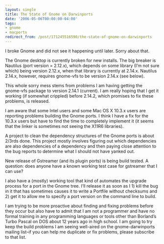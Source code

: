 ```yaml
---
layout: single
title: The State of Gnome on Darwinports
date: '2006-05-06T00:00:00-04:00'
tags:
- gnome
- macports
redirect_from: /post/171245516590/the-state-of-gnome-on-darwinports
---
```

<p>I broke Gnome and did not see it happening until later. Sorry about that.</p>

<p>The Gnome desktop is currently broken for new installs. The big breaker is Nautilus (port version = 2.12.x), which depends on some library (I&rsquo;m not sure which) being version 2.12.x, when that library is currently at 2.14.x. Nautilus 2.14.x, however, requires gnome-vfs to be version 2.14.x (see below).</p>

<p>This whole sorry mess stems from problems I am having getting the gnome-vfs package to version 2.14.1 (current). I am really hoping that I get it working (if somewhat crippled) before 2.14.2, which promises to fix these problems, is released.</p>

<p>I am aware that some Intel users and some Mac OS X 10.3.x users are reporting problems building the Gnome ports. I think I have a fix for the 10.3.x users but have to find the time to completely implement it (it seems that the linker is sometimes not seeing the X11R6 libraries).</p>

<p>A project to clean the dependency structures of the Gnome ports is about 2/3rds done. This project mostly involves figuring out which dependencies are also dependencies of a dependency and then paying close attention to the bug reports to determine what I should not have yanked out.</p>

<p>New release of Gstreamer (and its plugin ports) is being build tested. A question: does anyone have a known working test case for gstreamer that I can use?</p>

<p>I also have a (mostly) working tool that kind of automates the upgrade process for a port in the Gnome tree. I&rsquo;ll release it as soon as I 1) kill the bug in it that has sometimes causes it to write a Portfile without checksums and 2) get it to allow me to specify a port version on the command line to build.</p>

<p>I am trying to be more proactive about finding and fixing problems before they occur but also have to admit that I am not a programmer and have no formal training in any programming languages or tools other than Borland&rsquo;s Turbo Pascal on DOS about 12 years ago in high school. I am going to try keep the build problems I am seeing well-aired on the gnome-darwinports mailing list&ndash;if you can help me duplicate or fix problems, please subscribe to that list.</p>
